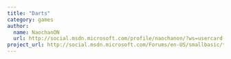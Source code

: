 ```yaml
---
title: "Darts"
category: games
author:
  name: NaochanON
  url: http://social.msdn.microsoft.com/profile/naochanon/?ws=usercard-mini
project_url: http://social.msdn.microsoft.com/Forums/en-US/smallbasic/thread/aff6f8f4-37e2-4d0d-af63-bbf903cb52a9
---
```

